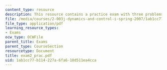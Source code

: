 ```yaml
---
content_type: resource
description: This resource contains a practice exam with three problems.
file: /media/courses/2-003j-dynamics-and-control-i-spring-2007/1ab1cc77b114227a6fa618d511ea4cca_exam2_prac.pdf
file_type: application/pdf
learning_resource_types:
- Exams
ocw_type: OCWFile
parent_title: Exams
parent_type: CourseSection
resourcetype: Document
title: exam2_prac.pdf
uid: 1ab1cc77-b114-227a-6fa6-18d511ea4cca
---
```

